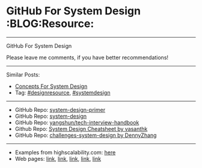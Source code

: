 # GitHub For System Design     :BLOG:Resource:


---

GitHub For System Design  

Please leave me comments, if you have better recommendations!  

---

Similar Posts:  
-   [Concepts For System Design](https://code.dennyzhang.com/design-concept)
-   Tag: [#designresource](https://code.dennyzhang.com/tag/designresource), [#systemdesign](https://code.dennyzhang.com/tag/systemdesign)

---

-   GitHub Repo: [system-design-primer](https://github.com/donnemartin/system-design-primer)
-   GitHub Repo: [system-design](https://github.com/FreemanZhang/system-design)
-   GitHub Repo: [yangshun/tech-interview-handbook](https://github.com/yangshun/tech-interview-handbook/tree/master/design)
-   Github Repo: [System Design Cheatsheet by vasanthk](https://gist.github.com/vasanthk/485d1c25737e8e72759f)
-   GitHub Repo: [challenges-system-design by DennyZhang](https://github.com/DennyZhang/challenges-system-design)

---

-   Examples from highscalability.com: [here](http://highscalability.com/blog/category/example)
-   Web pages: [link](https://www.hanselman.com/blog/NewInterviewQuestionsForSeniorSoftwareEngineers.aspx), [link](https://www.interviewbit.com/courses/system-design/topics/interview-questions/), [link](http://highscalability.com/blog/2009/8/7/the-canonical-cloud-architecture.html), [link](https://hackernoon.com/top-10-system-design-interview-questions-for-software-engineers-8561290f0444), [link](https://www.evernote.com/shard/s576/sh/7e58b450-1abe-43a8-bf82-fbf07f1db13c/049802174415b418a2e65f75b744ab72)